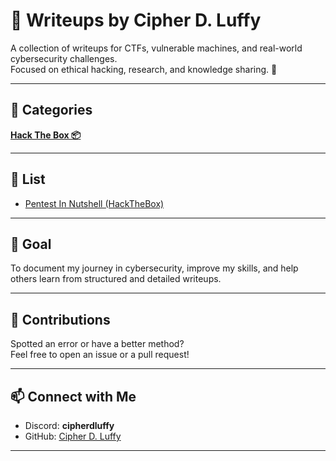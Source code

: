 # 📝 Writeups by Cipher D. Luffy

A collection of writeups for CTFs, vulnerable machines, and real-world cybersecurity challenges.  
Focused on ethical hacking, research, and knowledge sharing. 🔐

---

## 📂 Categories

[**Hack The Box 📦**](https://github.com/cipherdluffy/Write-ups/blob/HackTheBox)

---

## 🧠 List

- [Pentest In Nutshell (HackTheBox)](https://github.com/cipherdluffy/Write-ups/blob/HackTheBox/Pentest%20In%20Nutshell%20HackTheBox.md)  
  

---

## 📌 Goal

To document my journey in cybersecurity, improve my skills, and help others learn from structured and detailed writeups.

---

## 🤝 Contributions

Spotted an error or have a better method?  
Feel free to open an issue or a pull request!

---

## 📫 Connect with Me

- Discord: **cipherdluffy**
- GitHub: [Cipher D. Luffy](https://github.com/cipherdluffy)

---
